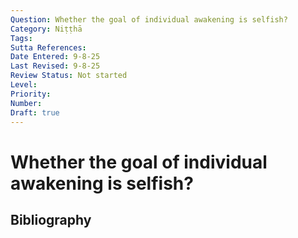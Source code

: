 ```yaml
---
Question: Whether the goal of individual awakening is selfish?
Category: Niṭṭhā
Tags: 
Sutta References: 
Date Entered: 9-8-25
Last Revised: 9-8-25
Review Status: Not started
Level: 
Priority: 
Number: 
Draft: true
---
```


# Whether the goal of individual awakening is selfish?

## Bibliography

<!-- 

Notes:



-->